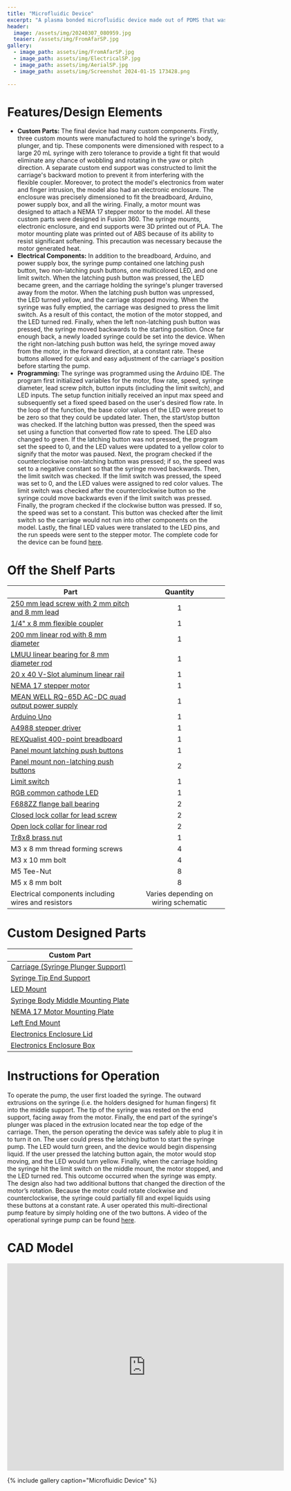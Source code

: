 ```yaml
---
title: "Microfluidic Device"
excerpt: "A plasma bonded microfluidic device made out of PDMS that was casted from a resin printed mold."
header:
  image: /assets/img/20240307_080959.jpg
  teaser: /assets/img/FromAfarSP.jpg
gallery:
  - image_path: assets/img/FromAfarSP.jpg
  - image_path: assets/img/ElectricalSP.jpg
  - image_path: assets/img/AerialSP.jpg
  - image_path: assets/img/Screenshot 2024-01-15 173428.png
   
---
```


# Features/Design Elements

* **Custom Parts:** The final device had many custom components. Firstly, three custom mounts were manufactured to hold the syringe's body, plunger, and tip. These components were dimensioned with respect to a large 20 mL syringe with zero tolerance to provide a tight fit that would eliminate any chance of wobbling and rotating in the yaw or pitch direction. A separate custom end support was constructed to limit the carriage's backward motion to prevent it from interfering with the flexible coupler. Moreover, to protect the model's electronics from water and finger intrusion, the model also had an electronic enclosure. The enclosure was precisely dimensioned to fit the breadboard, Arduino, power supply box, and all the wiring. Finally, a motor mount was designed to attach a NEMA 17 stepper motor to the model. All these custom parts were designed in Fusion 360. The syringe mounts, electronic enclosure, and end supports were 3D printed out of PLA. The motor mounting plate was printed out of ABS because of its ability to resist significant softening. This precaution was necessary because the motor generated heat. 
* **Electrical Components:** In addition to the breadboard, Arduino, and power supply box, the syringe pump contained one latching push button, two non-latching push buttons, one multicolored LED, and one limit switch. When the latching push button was pressed, the LED became green, and the carriage holding the syringe's plunger traversed away from the motor. When the latching push button was unpressed, the LED turned yellow, and the carriage stopped moving. When the syringe was fully emptied, the carriage was designed to press the limit switch. As a result of this contact, the motion of the motor stopped, and the LED turned red. Finally, when the left non-latching push button was pressed, the syringe moved backwards to the starting position. Once far enough back, a newly loaded syringe could be set into the device. When the right non-latching push button was held, the syringe moved away from the motor, in the forward direction, at a constant rate. These buttons allowed for quick and easy adjustment of the carriage's position before starting the pump.
* **Programming:** The syringe was programmed using the Arduino IDE. The program first initialized variables for the motor, flow rate, speed, syringe diameter, lead screw pitch, button inputs (including the limit switch), and LED inputs. The setup function initially received an input max speed and subsequently set a fixed speed based on the user's desired flow rate. In the loop of the function, the base color values of the LED were preset to be zero so that they could be updated later. Then, the start/stop button was checked. If the latching button was pressed, then the speed was set using a function that converted flow rate to speed. The LED also changed to green. If the latching button was not pressed, the program set the speed to 0, and the LED values were updated to a yellow color to signify that the motor was paused. Next, the program checked if the counterclockwise non-latching button was pressed; if so, the speed was set to a negative constant so that the syringe moved backwards. Then, the limit switch was checked. If the limit switch was pressed, the speed was set to 0, and the LED values were assigned to red color values. The limit switch was checked after the counterclockwise button so the syringe could move backwards even if the limit switch was pressed. Finally, the program checked if the clockwise button was pressed. If so, the speed was set to a constant. This button was checked after the limit switch so the carriage would not run into other components on the model. Lastly, the final LED values were translated to the LED pins, and the run speeds were sent to the stepper motor. The complete code for the device can be found [here](https://github.com/CharlesFrech/SyringePump/blob/master/main/main.ino).


# Off the Shelf Parts

|      Part                                                            |     Quantity            |
| ---------------------------------------------------------------------|:--------------------------:|
| [250 mm lead screw with 2 mm pitch and 8 mm lead](https://amzn.to/3infwI0)                      | 1 |
| [1/4" x 8 mm flexible coupler](https://openbuildspartstore.com/1-4-x-8mm-flexible-coupling/)                                         | 1                   |
| [200 mm linear rod with 8 mm diameter](https://www.amazon.com/dp/B07MPGWJMS/ref=cm_sw_em_r_mt_dp_X5AQS0ES7JH8JG83AAZ3)                                 | 1                   |  
| [LMUU linear bearing for 8 mm diameter rod](https://www.amazon.com/gp/product/B087WPGQ8T/ref=ppx_yo_dt_b_asin_image_o00_s00?ie=UTF8&psc=1)                             | 1                   | 
| [20 x 40 V-Slot aluminum linear rail](https://openbuildspartstore.com/v-slot-20x40-linear-rail/)                                  | 1                   | 
| [NEMA 17 stepper motor](https://www.amazon.com/gp/product/B07LF898KN/ref=ppx_yo_dt_b_search_asin_title?ie=UTF8&th=1)                                                | 1                   | 
| [MEAN WELL RQ-65D AC-DC quad output power supply](https://www.amazon.com/dp/B005T9HGLI/ref=cm_sw_em_r_mt_dp_A8CZ056TM52EJGZTGZGR?_encoding=UTF8&psc=1) | 1                 | 
| [Arduino Uno](https://www.amazon.com/dp/B007R9TUJE/ref=cm_sw_em_r_mt_dp_TY8JGK0CJD1JEJM4BNNJ)                                                          | 1                   | 
| [A4988 stepper driver](https://www.amazon.com/dp/B01FFGAKK8/ref=cm_sw_em_r_mt_dp_V0YKTYKDWMR8WHTKA53T?_encoding=UTF8&psc=1)                                                 | 1                   | 
| [REXQualist 400-point breadboard](https://www.amazon.com/dp/B082VYXDF1/ref=cm_sw_em_r_mt_dp_N6Q28CAGPAYCKCSJKDDC?_encoding=UTF8&psc=1)                                      | 1                   | 
| [Panel mount latching push buttons](https://amzn.to/3VxQ29h)                                    | 1                   | 
| [Panel mount non-latching push buttons](https://www.amazon.com/Non-Latching-Momentary-Non-Locking-Normally-oorbell/dp/B0B63PT9PB/ref=sr_1_3adgrpid=1331510951630385&dib=eyJ2IjoiMSJ9.LrB4lPX7ZtipmPMcUgqllMQjLafqyAYwHec6e_WH49-H3N4f4GCO6cAlj_O5UEgP8XDJW64eJnWlgiH6OH6Rz9IQxmqY-zIuQ2hYwyNc7u0-PdK3c4xwU38_j_ZPFE4a3ki6KGEwp3HCvmGGg1e_iA.WlLBeu58unGL-fJ_7WYOiImrYylo8l2mhe_YpN0LTEo&dib_tag=se&hvadid=83219689318242&hvbmt=bp&hvdev=c&hvlocphy=83973&hvnetw=o&hvqmt=p&hvtargid=kwd-83220462151988%3Aloc-190&hydadcr=7664_13467799&keywords=non+latching+push+button&qid=1705252826&sr=8-3)                                    | 2            | 
| [Limit switch](https://www.amazon.com/gp/product/B073TYWX86/ref=ppx_yo_dt_b_asin_image_o01_s00?ie=UTF8&psc=1)                                                         | 1                  | 
| [RGB common cathode LED](https://www.amazon.com/dp/B0194Y6MW2/ref=cm_sw_em_r_mt_dp_FW3CFQT7ZGFQ2R04N6G3?_encoding=UTF8&psc=1)                                               | 1                   | 
| [F688ZZ flange ball bearing](https://www.amazon.com/uxcell-Bearing-8x16x5mm-Shielded-Bearings/dp/B07RVHTY3V/ref=sr_1_4?crid=17UOU208N0O6F&dib=eyJ2IjoiMSJ9.HOTRTml3NQ0GPksGnan0AGR_ZrBvAsHZDZIoFXeNkJUnm-Y7qAfxgFtQRODDs4BHl3lyCcqZF6tDDubJQ_6YcuOlp6or0hGFGhEKgltzqkSTSrqXSLjCqh4yMK2-ASnS2JMq0S9UtflWCBr-DovT6A.FHSc0qN8xVYI7WmieDQ8KQicMlXriLO6b6dwLTyHBIA&dib_tag=se&keywords=f688zz%2Bflanged%2Bbearings&qid=1705259259&sprefix=f688zz%2Bflanged%2Bbearings%2Caps%2C78&sr=8-4&th=1)                                               | 2                   | 
| [Closed lock collar for lead screw](https://www.amazon.com/Befenybay-Collar-Shaft-Screw-Printer/dp/B07V41FRZS/ref=sr_1_7_sspa?adgrpid=1334808468938516&dib=eyJ2IjoiMSJ9.BGJaFDPaBWdW9TI9SqbWf_WtLOCunnxYj6tvXCLaQT62a6CAMWn0zdnSrJWk8Xg8SvCvqtA87HpjbQA5txjOd7T32sKzA2Fp2_DX0dBiK9DOiPCxlMhDKF6SoNI67epE-LNRK7AQraAwQ_hO2zZcsw.SP_wFTwcTRiAT3X_LD_eFoZMRUn1veldQxwBD3J61OA&dib_tag=se&hvadid=83425722910178&hvbmt=be&hvdev=c&hvlocphy=83973&hvnetw=o&hvqmt=e&hvtargid=kwd-83426418357563%3Aloc-190&hydadcr=951_1014987053&keywords=8mm%2Block%2Bcollar&qid=1705259520&s=industrial&sr=1-7-spons&sp_csd=d2lkZ2V0TmFtZT1zcF9tdGY&th=1)                                               | 2                   | 
| [Open lock collar for linear rod](https://www.amazon.com/10PCS-Shaft-Collar-Aluminum-Linear/dp/B0C46G8G1R/ref=sr_1_4?crid=1UHY2GPNTBI60&dib=eyJ2IjoiMSJ9.Z4VFK7TCNkQVh6ZSSoBEDDt7yQi93S6YVeA6kHIQea_7zQ7Ttgalkgt18mbeFgWAJdnhIjSctNspfIGbRoHQDfqUTvkUShsk2fWDLT8ww9f0m5QixwMSYwthMgkI-5DOqpEXEJgBaAmqAoVO0m1qfw.9o3Ft8QwFqLbCMHWCr7MB9d6XibN7guKKHFYlRWI4xY&dib_tag=se&keywords=8mm%2Block%2Bcollar%2Blinear%2Brod&qid=1705259641&s=industrial&sprefix=8mm%2Block%2Bcollar%2Blinear%2Bro%2Cindustrial%2C87&sr=1-4&th=1)    | 2                   | 
| [Tr8x8 brass nut](https://www.amazon.com/2-Pack-Thread-Starts-Printer-Machine/dp/B09F2WGTH7/ref=sr_1_62?asc_source=01HFY6QA7Q8N1TT2Z879WGSZ46&tag=snx79-20&th=1)                                                 | 1                   | 
| M3 x 8 mm thread forming screws                                                 | 4          | 
| M3 x 10 mm bolt                                               | 4                   | 
| M5 Tee-Nut                                             | 8                   | 
| M5 x 8 mm bolt                                                 | 8                | 
| Electrical components including wires and resistors                  | Varies depending on wiring schematic                 | 

# Custom Designed Parts

|      Custom Part                                                     |      
| ---------------------------------------------------------------------|
| [Carriage (Syringe Plunger Support)](https://a360.co/47Aw03m)        |
| [Syringe Tip End Support](https://a360.co/3tYjexW)                   | 
| [LED Mount](https://a360.co/48zgJBd)                                 | 
| [Syringe Body Middle Mounting Plate](https://a360.co/3tZfLz9)        |
| [NEMA 17 Motor Mounting Plate](https://a360.co/421cKeA)              | 
| [Left End Mount](https://a360.co/3vHa9tQ)                            | 
| [Electronics Enclosure Lid](https://a360.co/3U2tiRc)                 | 
| [Electronics Enclosure Box](https://a360.co/3vtpgqM)                 | 

# Instructions for Operation

To operate the pump, the user first loaded the syringe. The outward extrusions on the syringe (i.e. the holders designed for human fingers) fit into the middle support. The tip of the syringe was rested on the end support, facing away from the motor. Finally, the end part of the syringe's plunger was placed in the extrusion located near the top edge of the carriage. Then, the person operating the device was safely able to plug it in to turn it on. The user could press the latching button to start the syringe pump. The LED would turn green, and the device would begin dispensing liquid. If the user pressed the latching button again, the motor would stop moving, and the LED would turn yellow. Finally, when the carriage holding the syringe hit the limit switch on the middle mount, the motor stopped, and the LED turned red. This outcome occurred when the syringe was empty. The design also had two additional buttons that changed the direction of the motor’s rotation. Because the motor could rotate clockwise and counterclockwise, the syringe could partially fill and expel liquids using these buttons at a constant rate. A user operated this multi-directional pump feature by simply holding one of the two buttons. A video of the operational syringe pump can be found [here](https://drive.google.com/drive/folders/1s0FM1NEmiLGKT7h9kciig2gYD0h-9A-2?usp=sharing).

# CAD Model
<iframe src="https://vanderbilt643.autodesk360.com/shares/public/SH512d4QTec90decfa6e10515e96ce3f04fe?mode=embed" width="640" height="480" allowfullscreen="true" webkitallowfullscreen="true" mozallowfullscreen="true"  frameborder="0"></iframe>

{% include gallery caption="Microfluidic Device" %}

